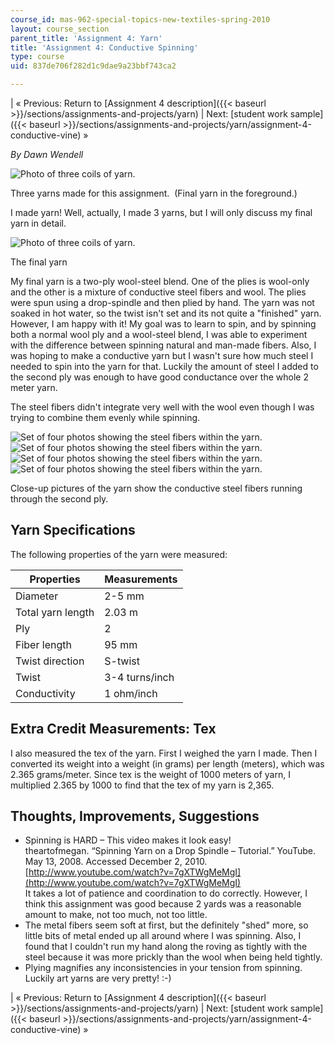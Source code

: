 ```yaml
---
course_id: mas-962-special-topics-new-textiles-spring-2010
layout: course_section
parent_title: 'Assignment 4: Yarn'
title: 'Assignment 4: Conductive Spinning'
type: course
uid: 837de706f282d1c9dae9a23bbf743ca2

---
```


| « Previous: Return to [Assignment 4 description]({{< baseurl >}}/sections/assignments-and-projects/yarn) | Next: [student work sample]({{< baseurl >}}/sections/assignments-and-projects/yarn/assignment-4-conductive-vine) » 

_By Dawn Wendell_

![Photo of three coils of yarn.](/courses/media-arts-and-sciences/mas-962-special-topics-new-textiles-spring-2010/assignments-and-projects/yarn/assignment-4-conductive-spinning/banner.jpg)

Three yarns made for this assignment.  (Final yarn in the foreground.)

I made yarn! Well, actually, I made 3 yarns, but I will only discuss my final yarn in detail.

![Photo of three coils of yarn.](/courses/media-arts-and-sciences/mas-962-special-topics-new-textiles-spring-2010/assignments-and-projects/yarn/assignment-4-conductive-spinning/yarn.jpg)

The final yarn

My final yarn is a two-ply wool-steel blend. One of the plies is wool-only and the other is a mixture of conductive steel fibers and wool. The plies were spun using a drop-spindle and then plied by hand. The yarn was not soaked in hot water, so the twist isn't set and its not quite a "finished" yarn. However, I am happy with it! My goal was to learn to spin, and by spinning both a normal wool ply and a wool-steel blend, I was able to experiment with the difference between spinning natural and man-made fibers. Also, I was hoping to make a conductive yarn but I wasn't sure how much steel I needed to spin into the yarn for that. Luckily the amount of steel I added to the second ply was enough to have good conductance over the whole 2 meter yarn.

The steel fibers didn't integrate very well with the wool even though I was trying to combine them evenly while spinning.

![Set of four photos showing the steel fibers within the yarn.](/courses/media-arts-and-sciences/mas-962-special-topics-new-textiles-spring-2010/assignments-and-projects/yarn/assignment-4-conductive-spinning/yarn1.jpg)![Set of four photos showing the steel fibers within the yarn.](/courses/media-arts-and-sciences/mas-962-special-topics-new-textiles-spring-2010/assignments-and-projects/yarn/assignment-4-conductive-spinning/yarn2.jpg)![Set of four photos showing the steel fibers within the yarn.](/courses/media-arts-and-sciences/mas-962-special-topics-new-textiles-spring-2010/assignments-and-projects/yarn/assignment-4-conductive-spinning/yarn3.jpg)![Set of four photos showing the steel fibers within the yarn.](/courses/media-arts-and-sciences/mas-962-special-topics-new-textiles-spring-2010/assignments-and-projects/yarn/assignment-4-conductive-spinning/yarn4.jpg)

Close-up pictures of the yarn show the conductive steel fibers running through the second ply.

Yarn Specifications
-------------------

The following properties of the yarn were measured:

| Properties | Measurements |
| --- | --- |
| Diameter | 2-5 mm |
| Total yarn length | 2.03 m |
| Ply | 2 |
| Fiber length | 95 mm |
| Twist direction | S-twist |
| Twist | 3-4 turns/inch |
| Conductivity | 1 ohm/inch 

Extra Credit Measurements: Tex
------------------------------

I also measured the tex of the yarn. First I weighed the yarn I made. Then I converted its weight into a weight (in grams) per length (meters), which was 2.365 grams/meter. Since tex is the weight of 1000 meters of yarn, I multiplied 2.365 by 1000 to find that the tex of my yarn is 2,365.

Thoughts, Improvements, Suggestions
-----------------------------------

*   Spinning is HARD – This video makes it look easy!  
    theartofmegan. “Spinning Yarn on a Drop Spindle – Tutorial.” YouTube. May 13, 2008. Accessed December 2, 2010. [http://www.youtube.com/watch?v=7gXTWgMeMgI](http://www.youtube.com/watch?v=7gXTWgMeMgI)  
    It takes a lot of patience and coordination to do correctly. However, I think this assignment was good because 2 yards was a reasonable amount to make, not too much, not too little.
*   The metal fibers seem soft at first, but the definitely "shed" more, so little bits of metal ended up all around where I was spinning. Also, I found that I couldn't run my hand along the roving as tightly with the steel because it was more prickly than the wool when being held tightly.
*   Plying magnifies any inconsistencies in your tension from spinning. Luckily art yarns are very pretty! :-)

| « Previous: Return to [Assignment 4 description]({{< baseurl >}}/sections/assignments-and-projects/yarn) | Next: [student work sample]({{< baseurl >}}/sections/assignments-and-projects/yarn/assignment-4-conductive-vine) »